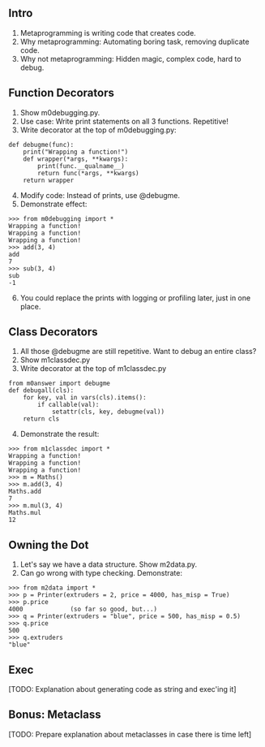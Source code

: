 Intro
----
1. Metaprogramming is writing code that creates code.
2. Why metaprogramming: Automating boring task, removing duplicate code.
3. Why not metaprogramming: Hidden magic, complex code, hard to debug.

Function Decorators
----
1. Show m0debugging.py.
2. Use case: Write print statements on all 3 functions. Repetitive!
3. Write decorator at the top of m0debugging.py:
```
def debugme(func):
	print("Wrapping a function!")
	def wrapper(*args, **kwargs):
		print(func.__qualname__)
		return func(*args, **kwargs)
	return wrapper
```
4. Modify code: Instead of prints, use @debugme.
5. Demonstrate effect:
```
>>> from m0debugging import *
Wrapping a function!
Wrapping a function!
Wrapping a function!
>>> add(3, 4)
add
7
>>> sub(3, 4)
sub
-1
```
6. You could replace the prints with logging or profiling later, just in one place.

Class Decorators
----
1. All those @debugme are still repetitive. Want to debug an entire class?
2. Show m1classdec.py
3. Write decorator at the top of m1classdec.py
```
from m0answer import debugme
def debugall(cls):
	for key, val in vars(cls).items():
		if callable(val):
			setattr(cls, key, debugme(val))
	return cls
```
4. Demonstrate the result:
```
>>> from m1classdec import *
Wrapping a function!
Wrapping a function!
Wrapping a function!
>>> m = Maths()
>>> m.add(3, 4)
Maths.add
7
>>> m.mul(3, 4)
Maths.mul
12
```

Owning the Dot
----
1. Let's say we have a data structure. Show m2data.py.
2. Can go wrong with type checking. Demonstrate:
```
>>> from m2data import *
>>> p = Printer(extruders = 2, price = 4000, has_misp = True)
>>> p.price
4000             (so far so good, but...)
>>> q = Printer(extruders = "blue", price = 500, has_misp = 0.5)
>>> q.price
500
>>> q.extruders
"blue"
```

Exec
----
[TODO: Explanation about generating code as string and exec'ing it]

Bonus: Metaclass
----
[TODO: Prepare explanation about metaclasses in case there is time left]
